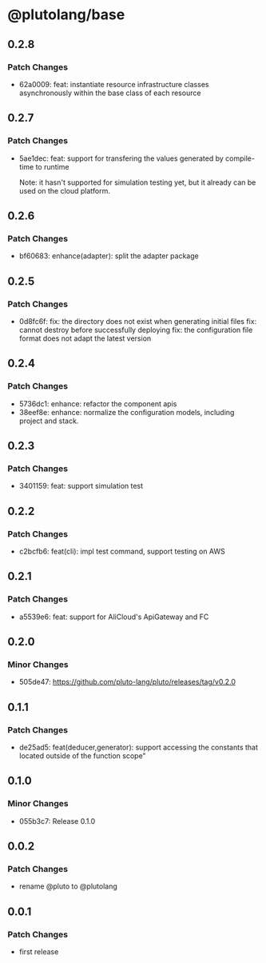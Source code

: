 # @plutolang/base

## 0.2.8

### Patch Changes

- 62a0009: feat: instantiate resource infrastructure classes asynchronously within the base class of each resource

## 0.2.7

### Patch Changes

- 5ae1dec: feat: support for transfering the values generated by compile-time to runtime

  Note: it hasn't supported for simulation testing yet, but it already can be used on the cloud platform.

## 0.2.6

### Patch Changes

- bf60683: enhance(adapter): split the adapter package

## 0.2.5

### Patch Changes

- 0d8fc6f: fix: the directory does not exist when generating initial files
  fix: cannot destroy before successfully deploying
  fix: the configuration file format does not adapt the latest version

## 0.2.4

### Patch Changes

- 5736dc1: enhance: refactor the component apis
- 38eef8e: enhance: normalize the configuration models, including project and stack.

## 0.2.3

### Patch Changes

- 3401159: feat: support simulation test

## 0.2.2

### Patch Changes

- c2bcfb6: feat(cli): impl test command, support testing on AWS

## 0.2.1

### Patch Changes

- a5539e6: feat: support for AliCloud's ApiGateway and FC

## 0.2.0

### Minor Changes

- 505de47: https://github.com/pluto-lang/pluto/releases/tag/v0.2.0

## 0.1.1

### Patch Changes

- de25ad5: feat(deducer,generator): support accessing the constants that located outside of the function scope"

## 0.1.0

### Minor Changes

- 055b3c7: Release 0.1.0

## 0.0.2

### Patch Changes

- rename @pluto to @plutolang

## 0.0.1

### Patch Changes

- first release
